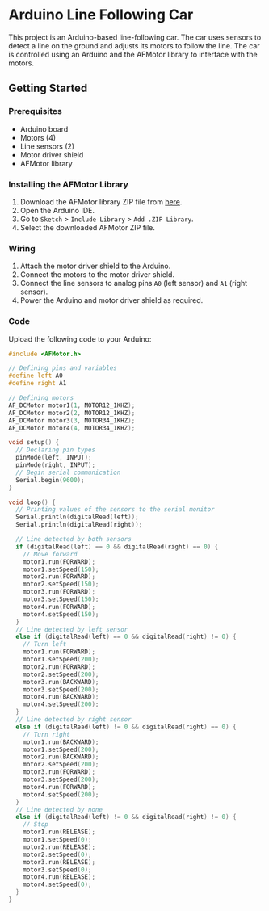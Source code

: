 # Arduino Line Following Car

This project is an Arduino-based line-following car. The car uses sensors to detect a line on the ground and adjusts its motors to follow the line. The car is controlled using an Arduino and the AFMotor library to interface with the motors.

## Getting Started

### Prerequisites

- Arduino board
- Motors (4)
- Line sensors (2)
- Motor driver shield
- AFMotor library

### Installing the AFMotor Library

1. Download the AFMotor library ZIP file from [here](https://github.com/adafruit/Adafruit-Motor-Shield-library/archive/refs/heads/master.zip).
2. Open the Arduino IDE.
3. Go to `Sketch` > `Include Library` > `Add .ZIP Library`.
4. Select the downloaded AFMotor ZIP file.

### Wiring

1. Attach the motor driver shield to the Arduino.
2. Connect the motors to the motor driver shield.
3. Connect the line sensors to analog pins `A0` (left sensor) and `A1` (right sensor).
4. Power the Arduino and motor driver shield as required.

### Code

Upload the following code to your Arduino:

```cpp
#include <AFMotor.h>

// Defining pins and variables
#define left A0
#define right A1

// Defining motors
AF_DCMotor motor1(1, MOTOR12_1KHZ); 
AF_DCMotor motor2(2, MOTOR12_1KHZ);
AF_DCMotor motor3(3, MOTOR34_1KHZ);
AF_DCMotor motor4(4, MOTOR34_1KHZ);

void setup() {
  // Declaring pin types
  pinMode(left, INPUT);
  pinMode(right, INPUT);
  // Begin serial communication
  Serial.begin(9600);
}

void loop() {
  // Printing values of the sensors to the serial monitor
  Serial.println(digitalRead(left));
  Serial.println(digitalRead(right));

  // Line detected by both sensors
  if (digitalRead(left) == 0 && digitalRead(right) == 0) {
    // Move forward
    motor1.run(FORWARD);
    motor1.setSpeed(150);
    motor2.run(FORWARD);
    motor2.setSpeed(150);
    motor3.run(FORWARD);
    motor3.setSpeed(150);
    motor4.run(FORWARD);
    motor4.setSpeed(150);
  }
  // Line detected by left sensor
  else if (digitalRead(left) == 0 && digitalRead(right) != 0) {
    // Turn left
    motor1.run(FORWARD);
    motor1.setSpeed(200);
    motor2.run(FORWARD);
    motor2.setSpeed(200);
    motor3.run(BACKWARD);
    motor3.setSpeed(200);
    motor4.run(BACKWARD);
    motor4.setSpeed(200);
  }
  // Line detected by right sensor
  else if (digitalRead(left) != 0 && digitalRead(right) == 0) {
    // Turn right
    motor1.run(BACKWARD);
    motor1.setSpeed(200);
    motor2.run(BACKWARD);
    motor2.setSpeed(200);
    motor3.run(FORWARD);
    motor3.setSpeed(200);
    motor4.run(FORWARD);
    motor4.setSpeed(200);
  }
  // Line detected by none
  else if (digitalRead(left) != 0 && digitalRead(right) != 0) {
    // Stop
    motor1.run(RELEASE);
    motor1.setSpeed(0);
    motor2.run(RELEASE);
    motor2.setSpeed(0);
    motor3.run(RELEASE);
    motor3.setSpeed(0);
    motor4.run(RELEASE);
    motor4.setSpeed(0);
  }
}






